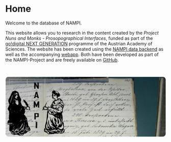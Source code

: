 # Home

Welcome to the database of NAMPI.

This website allows you to research in the content created by the _Project Nuns
and Monks - Prosopographical Interfaces_, funded as part of the
[go!digital NEXT GENERATION](https://www.oeaw.ac.at/en/foerderungen/foerderprogramme/subsites/godigital/godigital-next-generation-projects)
programme of the Austrian Academy of Sciences. The website has been created
using the [NAMPI data backend](https://github.com/nam-pi/backend) as well as the
accompanying [webapp](https://github.com/nam-pi/frontend). Both have been
developed as part of the NAMPI-Project and are freely available on
[GitHub](https://github.com/nam-pi).

<br/>

![](website-banner.jpg)
